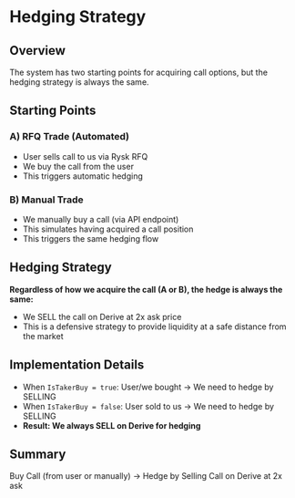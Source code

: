 # Hedging Strategy

## Overview
The system has two starting points for acquiring call options, but the hedging strategy is always the same.

## Starting Points

### A) RFQ Trade (Automated)
- User sells call to us via Rysk RFQ
- We buy the call from the user
- This triggers automatic hedging

### B) Manual Trade
- We manually buy a call (via API endpoint)
- This simulates having acquired a call position
- This triggers the same hedging flow

## Hedging Strategy
**Regardless of how we acquire the call (A or B), the hedge is always the same:**
- We SELL the call on Derive at 2x ask price
- This is a defensive strategy to provide liquidity at a safe distance from the market

## Implementation Details
- When `IsTakerBuy = true`: User/we bought → We need to hedge by SELLING
- When `IsTakerBuy = false`: User sold to us → We need to hedge by SELLING
- **Result: We always SELL on Derive for hedging**

## Summary
Buy Call (from user or manually) → Hedge by Selling Call on Derive at 2x ask
